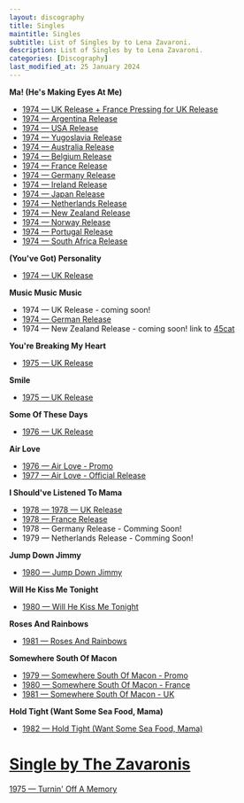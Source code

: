 ```yaml
---
layout: discography
title: Singles
maintitle: Singles
subtitle: List of Singles by to Lena Zavaroni.
description: List of Singles by to Lena Zavaroni.
categories: [Discography]
last_modified_at: 25 January 2024
---
```


<strong>Ma! (He's Making Eyes At Me)</strong>
<ul>
<li><a href="/discography/singles/1974-01-25-ma-hes-making-eyes-at-me-uk">1974 &#8212; UK Release + France Pressing for UK Release</a></li>
<li><a href="/discography/singles/1974-03-11-ma-hes-making-eyes-at-me-argentina">1974 &#8212; Argentina Release</a></li>
<li><a href="/discography/singles/1974-03-ma-hes-making-eyes-at-me-usa">1974 &#8212; USA Release</a></li>
<li><a href="/discography/singles/1974-03-ma-hes-making-eyes-at-me-yugoslavia">1974 &#8212; Yugoslavia Release</a></li>
<li><a href="/discography/singles/1974-ma-hes-making-eyes-at-me-australia">1974 &#8212; Australia Release</a></li>
<li><a href="/discography/singles/1974-ma-hes-making-eyes-at-me-belgium">1974 &#8212; Belgium Release</a></li>
<li><a href="/discography/singles/1974-ma-hes-making-eyes-at-me-france">1974 &#8212; France Release</a></li>
<li><a href="/discography/singles/1974-ma-hes-making-eyes-at-me-germany">1974 &#8212; Germany Release</a></li>
<li><a href="/discography/singles/1974-ma-hes-making-eyes-at-me-ireland">1974 &#8212; Ireland Release</a></li>
<li><a href="/discography/singles/1974-ma-hes-making-eyes-at-me-japan">1974 &#8212; Japan Release</a></li>
<li><a href="/discography/singles/1974-ma-hes-making-eyes-at-me-netherlands">1974 &#8212; Netherlands Release</a></li>
<li><a href="/discography/singles/1974-ma-hes-making-eyes-at-me-new-zealand">1974 &#8212; New Zealand Release</a></li>
<li><a href="/discography/singles/1974-ma-hes-making-eyes-at-me-norway">1974 &#8212; Norway Release</a></li>
<li><a href="/discography/singles/1974-ma-hes-making-eyes-at-me-portugal">1974 &#8212; Portugal Release</a></li>
<li><a href="/discography/singles/1974-ma-hes-making-eyes-at-me-south-africa">1974 &#8212; South Africa Release</a></li>
</ul>

<strong>(You've Got) Personality</strong>
<ul>
<li><a href="/discography/singles/1974-05-24-personality-uk">1974 &#8212; UK Release</a></li>
</ul>

<strong>Music Music Music</strong>
<ul>
<li>1974 &#8212; UK Release - coming soon!</li>
<li><a href="/discography/singles/1974-music-music-music">1974 &#8212; German Release</a></li>
<li>1974 &#8212; New Zealand Release - coming soon! link to <a class="exteranl-link" href="https://www.45cat.com/record/6006443nz">45cat</a></li>
</ul>


<strong>You're Breaking My Heart</strong>
<ul>
<li><a href="/discography/singles/1975-03-28-youre-breaking-my-heart">1975 &#8212; UK Release</a></li>
</ul>

<strong>Smile</strong>
<ul>
<li><a href="/discography/singles/1975-06-13-smile">1975 &#8212; UK Release</a></li>
</ul>

<strong>Some Of These Days</strong>
<ul>
<li><a href="/discography/singles/1976-03-26-some-of-these-days">1976 &#8212; UK Release</a></li>
</ul>

<strong>Air Love</strong>
<ul>
<li><a href="/discography/singles/1976-air-love-promo">1976 &#8212; Air Love - Promo</a></li>
<li><a href="/discography/singles/1977-02-18-air-love">1977 &#8212; Air Love - Official Release</a></li>
</ul>

<strong>I Should've Listened To Mama</strong>
<ul>
<li><a href="/discography/singles/1978-i-shouldve-listened-to-mama-uk">1978 &#8212; 1978 &#8212; UK Release</a></li>
<li><a href="/discography/singles/1978-i-shouldve-listened-to-mama-france">1978 &#8212; France Release</a></li>
<li>1978 &#8212; Germany Release - Comming Soon!</li>
<li>1979 &#8212; Netherlands Release - Comming Soon!</li>
</ul>

<strong>Jump Down Jimmy</strong>
<ul>
<li><a href="/discography/singles/1980-05-16-jump-down-jimmy">1980 &#8212; Jump Down Jimmy</a></li>
</ul>

<strong>Will He Kiss Me Tonight</strong>
<ul>
<li><a href="/discography/singles/1980-11-will-he-kiss-me-tonight">1980 &#8212; Will He Kiss Me Tonight</a></li>
</ul>

<strong>Roses And Rainbows</strong>
<ul>
<li><a href="/discography/singles/1981-04-03-roses-and-rainbows">1981 &#8212; Roses And Rainbows</a></li>
</ul>

<strong>Somewhere South Of Macon</strong>
<ul>
<li><a href="/discography/singles/1979-11-09-somewhere-south-of-macon-promo">1979 &#8212; Somewhere South Of Macon - Promo</a></li>
<li><a href="/discography/singles/1980-somewhere-south-of-macon-france">1980 &#8212; Somewhere South Of Macon - France</a></li>
<li><a href="/discography/singles/1981-09-25-somewhere-south-of-macon-uk">1981 &#8212; Somewhere South Of Macon - UK</a></li>
</ul>

<strong>Hold Tight (Want Some Sea Food, Mama)</strong>
<ul>
<li><a href="/discography/singles/1982-06-11-hold-tight">1982 &#8212; Hold Tight (Want Some Sea Food, Mama)</a></li>
</ul>

<h1 id="zavaronis"><a href="#zavaronis">Single by The Zavaronis</a></h1>

<a href="/discography/singles/1975-turninoff-a-memory">1975 &#8212; Turnin' Off A Memory</a>
